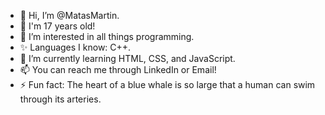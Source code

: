 - 👋 Hi, I’m @MatasMartin.
- 💪 I'm 17 years old!
- 👀 I’m interested in all things programming.
- ✨ Languages I know: C++.
- 🌱 I’m currently learning HTML, CSS, and JavaScript.
- 📫 You can reach me through LinkedIn or Email!
- ⚡ Fun fact: The heart of a blue whale is so large that a human can swim through its arteries.

<!---
MatasMartin/MatasMartin is a ✨ special ✨ repository because its `README.md` (this file) appears on your GitHub profile.
You can click the Preview link to take a look at your changes.
--->
